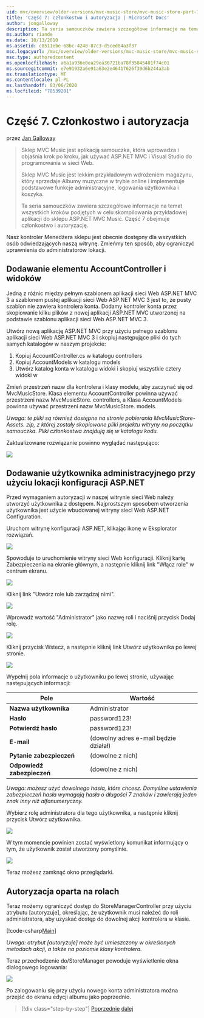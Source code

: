 ```yaml
---
uid: mvc/overview/older-versions/mvc-music-store/mvc-music-store-part-7
title: 'Część 7: członkostwo i autoryzacja | Microsoft Docs'
author: jongalloway
description: Ta seria samouczków zawiera szczegółowe informacje na temat wszystkich kroków podjętych w celu skompilowania przykładowej aplikacji do sklepu ASP.NET MVC Music. Część 7 obejmuje członkostwo i autoryzację.
ms.author: riande
ms.date: 10/13/2010
ms.assetid: c8511ebe-68bc-4240-87c3-d5ced84a3f37
msc.legacyurl: /mvc/overview/older-versions/mvc-music-store/mvc-music-store-part-7
msc.type: authoredcontent
ms.openlocfilehash: a6a1a936e0ea29ea36721ba78f35845401f74c01
ms.sourcegitcommit: e7e91932a6e91a63e2e46417626f39d6b244a3ab
ms.translationtype: MT
ms.contentlocale: pl-PL
ms.lasthandoff: 03/06/2020
ms.locfileid: "78539201"
---
```

# <a name="part-7-membership-and-authorization"></a>Część 7. Członkostwo i autoryzacja

przez [Jan Galloway](https://github.com/jongalloway)

> Sklep MVC Music jest aplikacją samouczka, która wprowadza i objaśnia krok po kroku, jak używać ASP.NET MVC i Visual Studio do programowania w sieci Web.  
>   
> Sklep MVC Music jest lekkim przykładowym wdrożeniem magazynu, który sprzedaje Albumy muzyczne w trybie online i implementuje podstawowe funkcje administracyjne, logowania użytkownika i koszyka.  
>   
> Ta seria samouczków zawiera szczegółowe informacje na temat wszystkich kroków podjętych w celu skompilowania przykładowej aplikacji do sklepu ASP.NET MVC Music. Część 7 obejmuje członkostwo i autoryzację.

Nasz kontroler Menedżera sklepu jest obecnie dostępny dla wszystkich osób odwiedzających naszą witrynę. Zmieńmy ten sposób, aby ograniczyć uprawnienia do administratorów lokacji.

## <a name="adding-the-accountcontroller-and-views"></a>Dodawanie elementu AccountController i widoków

Jedną z różnic między pełnym szablonem aplikacji sieci Web ASP.NET MVC 3 a szablonem pustej aplikacji sieci Web ASP.NET MVC 3 jest to, że pusty szablon nie zawiera kontrolera konta. Dodamy kontroler konta przez skopiowanie kilku plików z nowej aplikacji ASP.NET MVC utworzonej na podstawie szablonu aplikacji sieci Web ASP.NET MVC 3.

Utwórz nową aplikację ASP.NET MVC przy użyciu pełnego szablonu aplikacji sieci Web ASP.NET MVC 3 i skopiuj następujące pliki do tych samych katalogów w naszym projekcie:

1. Kopiuj AccountController.cs w katalogu controllers
2. Kopiuj AccountModels w katalogu models
3. Utwórz katalog konta w katalogu widoki i skopiuj wszystkie cztery widoki w

Zmień przestrzeń nazw dla kontrolera i klasy modelu, aby zaczynać się od MvcMusicStore. Klasa elementu AccountController powinna używać przestrzeni nazw MvcMusicStore. controllers, a Klasa AccountModels powinna używać przestrzeni nazw MvcMusicStore. models.

*Uwaga: te pliki są również dostępne na stronie pobierania MvcMusicStore-Assets. zip, z której zostały skopiowane pliki projektu witryny na początku samouczka. Pliki członkostwa znajdują się w katalogu kodu.*

Zaktualizowane rozwiązanie powinno wyglądać następująco:

![](mvc-music-store-part-7/_static/image1.png)

## <a name="adding-an-administrative-user-with-the-aspnet-configuration-site"></a>Dodawanie użytkownika administracyjnego przy użyciu lokacji konfiguracji ASP.NET

Przed wymaganiem autoryzacji w naszej witrynie sieci Web należy utworzyć użytkownika z dostępem. Najprostszym sposobem utworzenia użytkownika jest użycie wbudowanej witryny sieci Web ASP.NET Configuration.

Uruchom witrynę konfiguracji ASP.NET, klikając ikonę w Eksplorator rozwiązań.

![](mvc-music-store-part-7/_static/image2.png)

Spowoduje to uruchomienie witryny sieci Web konfiguracji. Kliknij kartę Zabezpieczenia na ekranie głównym, a następnie kliknij link "Włącz role" w centrum ekranu.

![](mvc-music-store-part-7/_static/image3.png)

Kliknij link "Utwórz role lub zarządzaj nimi".

![](mvc-music-store-part-7/_static/image4.png)

Wprowadź wartość "Administrator" jako nazwę roli i naciśnij przycisk Dodaj rolę.

![](mvc-music-store-part-7/_static/image5.png)

Kliknij przycisk Wstecz, a następnie kliknij link Utwórz użytkownika po lewej stronie.

![](mvc-music-store-part-7/_static/image6.png)

Wypełnij pola informacje o użytkowniku po lewej stronie, używając następujących informacji:

| **Pole** | **Wartość** |
| --- | --- |
| **Nazwa użytkownika** | Administrator |
| **Hasło** | password123! |
| **Potwierdź hasło** | password123! |
| **E-mail** | (dowolny adres e-mail będzie działał) |
| **Pytanie zabezpieczeń** | (dowolne z nich) |
| **Odpowiedź zabezpieczeń** | (dowolne z nich) |

*Uwaga: możesz użyć dowolnego hasła, które chcesz. Domyślne ustawienia zabezpieczeń hasła wymagają hasła o długości 7 znaków i zawierają jeden znak inny niż alfanumeryczny.*

Wybierz rolę administratora dla tego użytkownika, a następnie kliknij przycisk Utwórz użytkownika.

![](mvc-music-store-part-7/_static/image7.png)

W tym momencie powinien zostać wyświetlony komunikat informujący o tym, że użytkownik został utworzony pomyślnie.

![](mvc-music-store-part-7/_static/image8.png)

Teraz możesz zamknąć okno przeglądarki.

## <a name="role-based-authorization"></a>Autoryzacja oparta na rolach

Teraz możemy ograniczyć dostęp do StoreManagerController przy użyciu atrybutu [autoryzuje], określając, że użytkownik musi należeć do roli administratora, aby uzyskać dostęp do dowolnej akcji kontrolera w klasie.

[!code-csharp[Main](mvc-music-store-part-7/samples/sample1.cs)]

*Uwaga: atrybut [autoryzuje] może być umieszczony w określonych metodach akcji, a także na poziomie klasy kontrolera.*

Teraz przechodzenie do/StoreManager powoduje wyświetlenie okna dialogowego logowania:

![](mvc-music-store-part-7/_static/image9.png)

Po zalogowaniu się przy użyciu nowego konta administratora można przejść do ekranu edycji albumu jako poprzednio.

> [!div class="step-by-step"]
> [Poprzednie](mvc-music-store-part-6.md)
> [dalej](mvc-music-store-part-8.md)
